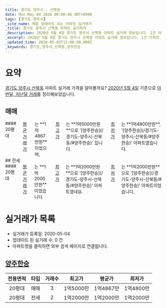 ```yaml
---
title: 경기도 양주시 - 산북동
date: Mon May 04 2020 00:00:00 GMT+0900
tags: [경기도-양주시]
_site_name: 매일 업데이트 되는 아파트 실거래가
_title: 경기도 양주시 산북동 아파트 실거래가
_description: 2020년 5월 4일 경기도 양주시 산북동 아파트 실거래 정보입니다. 1건 아파트 정보가 있습니다.
_excerpt: 2020년 5월 4일 경기도 양주시 산북동 아파트 실거래 정보입니다. 1건 아파트 정보가 있습니다.
_updated_time: 2020-05-03T15:00:00.000Z
_keywords: 경기도,양주시,산북동,양주한승
---
```





# 요약
<ins>경기도 양주시 산북동</ins> 아파트 실거래 가격을 알아볼까요? <ins>2020년 5월 4일</ins> 기준으로 <ins>이번달, 지난달 거래</ins>를 정리해보았습니다.

## 매매
<div class="container">
<div class="twelve columns" markdown="1">
#### 20평대
<ins>평균 거래가</ins>는 **1억4867만원**이었으며, <ins>최고가</ins>는 **1억5000만원**으로 '[양주한승](/경기도-양주시-산북동/#양주한승)' 입니다. <ins>최저가</ins>는 **1억4800만원**, '[양주한승](/경기도-양주시-산북동/#양주한승)' 아파트였습니다.
</div>
</div>
## 전세
<div class="container">
<div class="twelve columns" markdown="1">
#### 20평대
<ins>평균 거래가</ins>는 **1억2000만원**이었습니다. <ins>최고가</ins>는 **1억2000만원**으로 '[양주한승](/경기도-양주시-산북동/#양주한승)' 아파트였네요. <ins>최저가</ins>는 **1억2000만원**으로 '[양주한승](/경기도-양주시-산북동/#양주한승)' 아파트이었습니다.
</div>
</div>



# 실거래가 목록
- 실거래가 등록일: 2020-05-04
- 업데이트 된 실거래 수: 0 건
- 아파트명을 클릭하면 외부 검색 페이지로 연결됩니다.

## [양주한승](#양주한승)

|전용면적|타입|거래수|최고가|평균가|최저가|
|:---:|:---:|:---:|:---:|:---:|:---:|
|20평대|<span class="deal-type-1">매매</span>|3|1억5000만|1억4867만|1억4800만|
|20평대|<span class="deal-type-2">전세</span>|2|1억2000만|1억2000만|1억2000만|

<br/>



